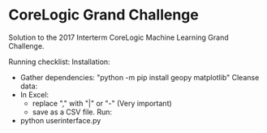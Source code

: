 # CoreLogic Grand Challenge

Solution to the 2017 Interterm CoreLogic Machine Learning Grand Challenge.

Running checklist:
Installation:
  - Gather dependencies: "python -m pip install geopy matplotlib"
Cleanse data:
  - In Excel:
    - replace "," with "|" or "-" (Very important)
    - save as a CSV file.
Run:
  - python userinterface.py
